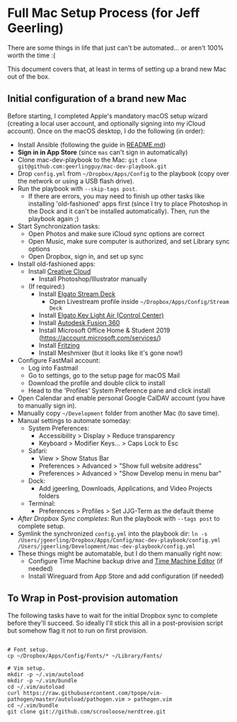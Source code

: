 # Full Mac Setup Process (for Jeff Geerling)

There are some things in life that just can't be automated... or aren't 100% worth the time :(

This document covers that, at least in terms of setting up a brand new Mac out of the box.

## Initial configuration of a brand new Mac

Before starting, I completed Apple's mandatory macOS setup wizard (creating a local user account, and optionally signing into my iCloud account). Once on the macOS desktop, I do the following (in order):

- Install Ansible (following the guide in [README.md](README.md))
- **Sign in in App Store** (since `mas` can't sign in automatically)
- Clone mac-dev-playbook to the Mac: `git clone git@github.com:geerlingguy/mac-dev-playbook.git`
- Drop `config.yml` from `~/Dropbox/Apps/Config` to the playbook (copy over the network or using a USB flash drive).
- Run the playbook with `--skip-tags post`.
  - If there are errors, you may need to finish up other tasks like installing 'old-fashioned' apps first (since I try to place Photoshop in the Dock and it can't be installed automatically). Then, run the playbook again ;)
- Start Synchronization tasks:
  - Open Photos and make sure iCloud sync options are correct
  - Open Music, make sure computer is authorized, and set Library sync options
  - Open Dropbox, sign in, and set up sync
- Install old-fashioned apps:
  - Install [Creative Cloud](https://creativecloud.adobe.com/apps/download/creative-cloud)
    - Install Photoshop/Illustrator manually
  - (If required:)
    - Install [Elgato Stream Deck](https://www.elgato.com/en/downloads)
      - Open Livestream profile inside `~/Dropbox/Apps/Config/Stream Deck`
    - Install [Elgato Key Light Air (Control Center)](https://www.elgato.com/en/downloads)
    - Install [Autodesk Fusion 360](https://www.autodesk.com)
    - Install Microsoft Office Home & Student 2019 (https://account.microsoft.com/services/)
    - Install [Fritzing](https://fritzing.org/download/)
    - Install Meshmixer (but it looks like it's gone now!)
- Configure FastMail account:
  - Log into Fastmail
  - Go to settings, go to the setup page for macOS Mail
  - Download the profile and double click to install
  - Head to the 'Profiles' System Preference pane and click install
- Open Calendar and enable personal Google CalDAV account (you have to manually sign in).
- Manually copy `~/Development` folder from another Mac (to save time).
- Manual settings to automate someday:
  - System Preferences:
    - Accessibility > Display > Reduce transparency
    - Keyboard > Modifier Keys... > Caps Lock to Esc
  - Safari:
    - View > Show Status Bar
    - Preferences > Advanced > "Show full website address"
    - Preferences > Advanced > "Show Develop menu in menu bar"
  - Dock:
    - Add jgeerling, Downloads, Applications, and Video Projects folders
  - Terminal:
    - Preferences > Profiles > Set JJG-Term as the default theme
- _After Dropbox Sync completes_: Run the playbook with `--tags post` to complete setup.
- Symlink the synchronized `config.yml` into the playbook dir: `ln -s /Users/jgeerling/Dropbox/Apps/Config/mac-dev-playbook/config.yml /Users/jgeerling/Development/mac-dev-playbook/config.yml`
- These things might be automatable, but I do them manually right now:
  - Configure Time Machine backup drive and [Time Machine Editor](https://tclementdev.com/timemachineeditor/) (if needed)
  - Install Wireguard from App Store and add configuration (if needed)

## To Wrap in Post-provision automation

The following tasks have to wait for the initial Dropbox sync to complete before they'll succeed. So ideally I'll stick this all in a post-provision script but somehow flag it not to run on first provision.

```

# Font setup.
cp ~/Dropbox/Apps/Config/Fonts/* ~/Library/Fonts/

# Vim setup.
mkdir -p ~/.vim/autoload
mkdir -p ~/.vim/bundle
cd ~/.vim/autoload
curl https://raw.githubusercontent.com/tpope/vim-pathogen/master/autoload/pathogen.vim > pathogen.vim
cd ~/.vim/bundle
git clone git://github.com/scrooloose/nerdtree.git
```
